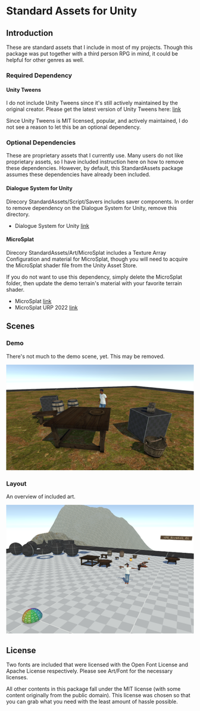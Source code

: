 # Standard Assets for Unity

## Introduction

These are standard assets that I include in most of my projects. Though this package was put together with a third person RPG in mind, it could be helpful for other genres as well.

### Required Dependency

#### Unity Tweens

I do not include Unity Tweens since it's still actively maintained by the original creator. Please get the latest version of Unity Tweens here: [link](https://github.com/jeffreylanters/unity-tweens)

Since Unity Tweens is MIT licensed, popular, and actively maintained, I do not see a reason to let this be an optional dependency.

### Optional Dependencies

These are proprietary assets that I currently use. Many users do not like proprietary assets, so I have included instruction here on how to remove these dependencies. However, by default, this StandardAssets package assumes these dependencies have already been included.

#### Dialogue System for Unity

Direcory StandardAssets/Script/Savers includes saver components. In order to remove dependency on the Dialogue System for Unity, remove this directory.

- Dialogue System for Unity [link](https://assetstore.unity.com/packages/tools/behavior-ai/dialogue-system-for-unity-11672)

#### MicroSplat

Direcory StandardAssets/Art/MicroSplat includes a Texture Array Configuration and material for MicroSplat, though you will need to acquire the MicroSplat shader file from the Unity Asset Store.

If you do not want to use this dependency, simply delete the MicroSplat folder, then update the demo terrain's material with your favorite terrain shader.

- MicroSplat [link](https://assetstore.unity.com/packages/tools/terrain/microsplat-96478)
- MicroSplat URP 2022 [link](https://assetstore.unity.com/packages/tools/terrain/microsplat-urp-2022-support-244845)

## Scenes

### Demo

There's not much to the demo scene, yet. This may be removed.

![Demo](./Documentation/Image/Demo.png)

### Layout

An overview of included art.

![Layout](./Documentation/Image/Layout.png)

## License

Two fonts are included that were licensed with the Open Font License and Apache License respectively. Please see Art/Font for the necessary licenses.

All other contents in this package fall under the MIT license (with some content originally from the public domain). This license was chosen so that you can grab what you need with the least amount of hassle possible.